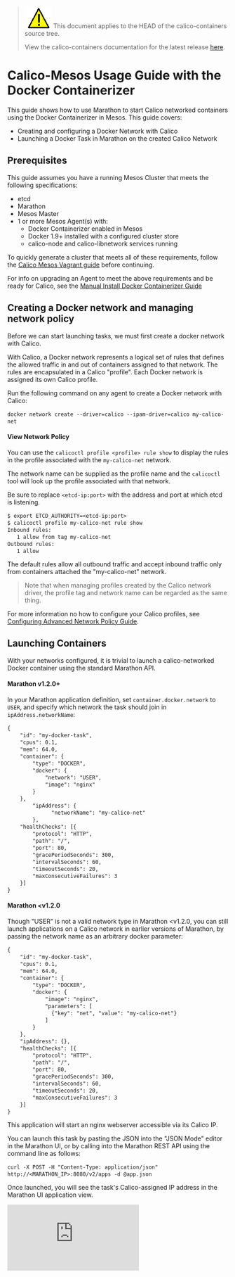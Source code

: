 <!--- master only -->
> ![warning](../images/warning.png) This document applies to the HEAD of the calico-containers source tree.
>
> View the calico-containers documentation for the latest release [here](https://github.com/projectcalico/calico-containers/blob/v0.21.0/README.md).
<!--- else
> You are viewing the calico-containers documentation for release **release**.
<!--- end of master only -->

# Calico-Mesos Usage Guide with the Docker Containerizer

This guide shows how to use Marathon to start
Calico networked containers using the Docker
Containerizer in Mesos.  This guide covers:
-  Creating and configuring a Docker Network with Calico
-  Launching a Docker Task in Marathon on the created Calico Network

## Prerequisites
This guide assumes you have a running Mesos Cluster that meets the following specifications:

- etcd
- Marathon
- Mesos Master
- 1 or more Mesos Agent(s) with:
  - Docker Containerizer enabled in Mesos
  - Docker 1.9+ installed with a configured cluster store
  - calico-node and calico-libnetwork services running

To quickly generate a cluster that meets all of these requirements, follow the [Calico Mesos Vagrant guide](./Vagrant.md) before continuing.

For info on upgrading an Agent to meet the above requirements and be ready for Calico, see the [Manual Install Docker Containerizer Guide](ManualInstallCalicoDockerContainerizer.md)


## Creating a Docker network and managing network policy

Before we can start launching tasks, we must first create a docker network with Calico.

With Calico, a Docker network represents a logical set of rules that defines the
allowed traffic in and out of containers assigned to that network.  The rules
are encapsulated in a Calico "profile".  Each Docker network is assigned its
own Calico profile.

Run the following command on any agent to create a Docker network with Calico:
```
docker network create --driver=calico --ipam-driver=calico my-calico-net
```

#### View Network Policy

You can use the `calicoctl profile <profile> rule show` to display the
rules in the profile associated with the `my-calico-net` network.

The network name can be supplied as the profile name and the `calicoctl` tool
will look up the profile associated with that network.

Be sure to replace `<etcd-ip:port>` with the address and port at which etcd
is listening.
```
$ export ETCD_AUTHORITY=<etcd-ip:port>
$ calicoctl profile my-calico-net rule show
Inbound rules:
   1 allow from tag my-calico-net
Outbound rules:
   1 allow
```

The default rules allow all outbound traffic and accept inbound
traffic only from containers attached the "my-calico-net" network.

> Note that when managing profiles created by the Calico network driver, the
> profile tag and network name can be regarded as the same thing.

For more information no how to configure your Calico profiles, see [Configuring Advanced Network Policy Guide](../calico-with-docker/docker-network-plugin/AdvancedPolicy.md#configuring-the-network-policy).

## Launching Containers
With your networks configured, it is trivial to launch a calico-networked Docker container using the standard Marathon API.

#### Marathon v1.2.0+
In your Marathon application definition, set `container.docker.network` to `USER`, and specify which network the task should join in `ipAddress.networkName`:
```
{
    "id": "my-docker-task",
    "cpus": 0.1,
    "mem": 64.0,
    "container": {
        "type": "DOCKER",
        "docker": {
            "network": "USER",
            "image": "nginx"
        }
    },
		"ipAddress": {
			  "networkName": "my-calico-net"
		},
    "healthChecks": [{
        "protocol": "HTTP",
        "path": "/",
        "port": 80,
        "gracePeriodSeconds": 300,
        "intervalSeconds": 60,
        "timeoutSeconds": 20,
        "maxConsecutiveFailures": 3
    }]
}
```

#### Marathon <v1.2.0
Though "USER" is not a valid network type in Marathon <v1.2.0, you can still launch applications on a Calico network in earlier versions of Marathon, by passing the network name as an arbitrary docker parameter:
```
{
    "id": "my-docker-task",
    "cpus": 0.1,
    "mem": 64.0,
    "container": {
        "type": "DOCKER",
        "docker": {
            "image": "nginx",
            "parameters": [
              {"key": "net", "value": "my-calico-net"}
            ]
        }
    },
    "ipAddress": {},
    "healthChecks": [{
        "protocol": "HTTP",
        "path": "/",
        "port": 80,
        "gracePeriodSeconds": 300,
        "intervalSeconds": 60,
        "timeoutSeconds": 20,
        "maxConsecutiveFailures": 3
    }]
}
```

This application will start an nginx webserver accessible via its Calico IP.

You can launch this task by pasting the JSON into the "JSON Mode" editor in the Marathon UI, or by calling into the Marathon REST API
using the command line as follows:

	curl -X POST -H "Content-Type: application/json" http://<MARATHON_IP>:8080/v2/apps -d @app.json

Once launched, you will see the task's Calico-assigned IP address in the Marathon UI application view.

[![Analytics](https://calico-ga-beacon.appspot.com/UA-52125893-3/calico-containers/docs/mesos/UsageGuideDockerContainerizer.md?pixel)](https://github.com/igrigorik/ga-beacon)
